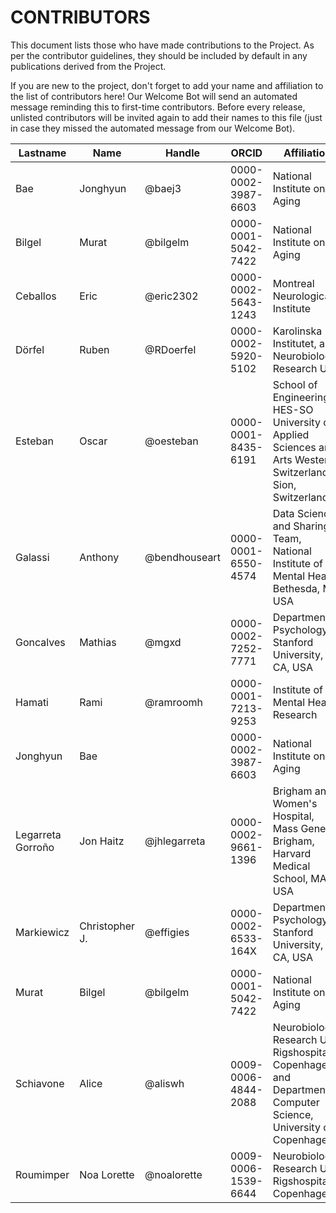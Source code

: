 # CONTRIBUTORS

This document lists those who have made contributions to the Project.
As per the contributor guidelines, they should be included by default in any publications derived from the Project.

If you are new to the project, don't forget to add your name and affiliation to the list of contributors here! Our Welcome Bot will send an automated message reminding this to first-time contributors.
Before every release, unlisted contributors will be invited again to add their names to this file (just in case they missed the automated message from our Welcome Bot).

| **Lastname** | **Name** | **Handle** | **ORCID** | **Affiliation** |
| --- | --- | --- | --- | --- |
| Bae | Jonghyun | @baej3 | 0000-0002-3987-6603 | National Institute on Aging |
| Bilgel | Murat | @bilgelm | 0000-0001-5042-7422 | National Institute on Aging |
| Ceballos | Eric | @eric2302 | 0000-0002-5643-1243 | Montreal Neurological Institute |
| Dörfel | Ruben | @RDoerfel | 0000-0002-5920-5102 | Karolinska Institutet, and Neurobiology Research Unit |
| Esteban | Oscar | @oesteban | 0000-0001-8435-6191 | School of Engineering, HES-SO University of Applied Sciences and Arts Western Switzerland, Sion, Switzerland |
| Galassi | Anthony | @bendhouseart | 0000-0001-6550-4574 | Data Science and Sharing Team, National Institute of Mental Health, Bethesda, MD, USA |
| Goncalves | Mathias | @mgxd | 0000-0002-7252-7771 | Department of Psychology, Stanford University, CA, USA |
| Hamati | Rami | @ramroomh | 0000-0001-7213-9253 | Institute of Mental Health Research |
| Jonghyun | Bae | | 0000-0002-3987-6603 | National Institute on Aging |
| Legarreta Gorroño | Jon Haitz | @jhlegarreta | 0000-0002-9661-1396 | Brigham and Women's Hospital, Mass General Brigham, Harvard Medical School, MA, USA |
| Markiewicz | Christopher J. | @effigies | 0000-0002-6533-164X | Department of Psychology, Stanford University, CA, USA |
| Murat | Bilgel | @bilgelm | 0000-0001-5042-7422 | National Institute on Aging |
| Schiavone | Alice | @aliswh | 0009-0006-4844-2088 | Neurobiology Research Unit, Rigshospitalet, Copenhagen and Department of Computer Science, University of Copenhagen |
| Roumimper | Noa Lorette | @noalorette | 0009-0006-1539-6644 | Neurobiology Research Unit, Rigshospitalet, Copenhagen |
